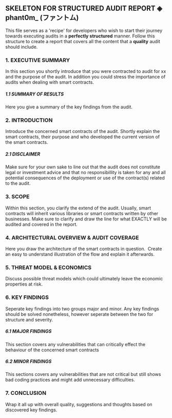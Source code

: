 ## SKELETON FOR STRUCTURED AUDIT REPORT ◈ phant0m_ (ファントム)
This file serves as a 'recipe' for developers who wish to start their journey towards executing audits in a <b>perfectly structured</b> manner.
Follow this structure to create a report that covers all the content that a <b>quality</b> audit should include.

### 1. EXECUTIVE SUMMARY
In this section you shortly introduce that you were contracted to audit for xx and the purpose of the audit. 
In addition you could stress the importance of audits when dealing with smart contracts.


##### 1.1 SUMMARY OF RESULTS
Here you give a summary of the key findings from the audit. 


### 2. INTRODUCTION
Introduce the concerned smart contracts of the audit.
Shortly explain the smart contracts, their purpose and who developed the current version of the smart contracts.

##### 2.1 DISCLAIMER
Make sure for your own sake to line out that the audit does not constitute legal or investment advice and that no responsibillity is taken for any and all potential consequences of the deployment or use of the contract(s) related to the audit.


### 3. SCOPE
Within this section, you clarify the extend of the audit. Usually, smart contracts will inherit various libraries or smart contracts written by other businesses. 
Make sure to clarify and draw the line for what EXACTLY will be audited and covered in the report. 


### 4. ARCHITECTURAL OVERVIEW & AUDIT COVERAGE
Here you draw the architecture of the smart contracts in question.  Create an easy to understand illustration of the flow and explain it afterwards. 


### 5. THREAT MODEL & ECONOMICS 
Discuss possible threat models which could ultimately leave the economic properties at risk. 


### 6. KEY FINDINGS
Seperate key findings into two groups major and minor. 
Any key findings should be solved nonetheless, however seperate between the two for structure and severity.

##### 6.1 MAJOR FINDINGS
This section covers any vulnerabilities that can critically effect the behaviour of the concerned smart contracts

##### 6.2 MINOR FINDINGS
This sections covers any vulnerabilities that are not critical but still shows bad coding practices and might add unnecessary difficulties.


### 7. CONCLUSION
Wrap it all up with overall quality, suggestions and thoughts based on discovered key findings. 


